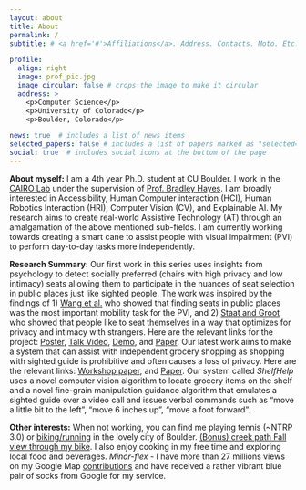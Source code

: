```yaml
---
layout: about
title: About
permalink: /
subtitle: # <a href='#'>Affiliations</a>. Address. Contacts. Moto. Etc.

profile:
  align: right
  image: prof_pic.jpg
  image_circular: false # crops the image to make it circular
  address: >
    <p>Computer Science</p>
    <p>University of Colorado</p>
    <p>Boulder, Colorado</p>

news: true  # includes a list of news items
selected_papers: false # includes a list of papers marked as "selected={true}"
social: true  # includes social icons at the bottom of the page
---
```


**About myself:** I am a 4th year Ph.D. student at CU Boulder. I work in the [CAIRO Lab](http://www.cairo-lab.com/) under the supervision of [Prof. Bradley Hayes](http://www.bradhayes.info/). I am broadly interested in Accessibility, Human Computer interaction (HCI), Human Robotics Interaction (HRI), Computer Vision (CV), and Explainable AI. My research aims to create real-world Assistive Technology (AT) through an amalgamation of the above mentioned sub-fields. I am currently working towards creating a smart cane to assist people with visual impairment (PVI) to perform day-to-day tasks more independently.

**Research Summary:** Our first work in this series uses insights from psychology to detect socially preferred (chairs with high privacy and low intimacy) seats allowing them to participate in the nuances of seat selection in public places just like sighted people. The work was inspired by the findings of 1) [Wang et al.](https://ieeexplore.ieee.org/servlet/Login?logout=/document/7989772) who showed that finding seats in public places was the most important mobility task for the PVI, and 2) [Staat and Groot](https://www.frontiersin.org/articles/10.3389/fpsyg.2019.00331/full) who showed that people like to seat themselves in a way that optimizes for privacy and intimacy with strangers. Here are the relevant links for the project: [Poster](https://shivendraagrawal.github.io/projects/social_guidance/), [Talk Video](https://www.youtube.com/watch?v=6lmUHh1aFFg), [Demo](https://drive.google.com/file/d/1Yfme7x78vR50FnI8D8HfA0JscTTCiXtD/view?usp=share_link), and [Paper](http://www.cairo-lab.com/papers/iros22.pdf). Our latest work aims to make a system that can assist with independent grocery shopping as shopping with sighted guide is prohibitive and often causes a loss of privacy. Here are the relevant links: [Workshop paper](https://shivendraagrawal.github.io/assets/pdf/social_guidance.pdf), and  [Paper](https://www.overleaf.com/read/yshtgfcrdhvg). Our system called *ShelfHelp* uses a novel computer vision algorithm to locate grocery items on the shelf and a novel fine-grain manipulation guidance algorithm that emulates a sighted guide over a video call and issues verbal commands such as “move a little bit to the left”, “move 6 inches up”, “move a foot forward”.

**Other interests:** When not working, you can find me playing tennis (~NTRP 3.0) or [biking/running](https://www.strava.com/athletes/31779193) in the lovely city of Boulder. [(Bonus) creek path Fall view through my bike](https://youtube.com/playlist?list=PLEcdUQuIeys3P7XsRJMF3zriFkCa77X0j). I also enjoy cooking in my free time and exploring local food and beverages.
*Minor-flex* - I have more than 27 millions views on my Google Map [contributions](https://www.google.com/maps/contrib/118433183916755884441/photos/) and have received a rather vibrant blue pair of socks from Google for my service.


<!-- Write your biography here. Tell the world about yourself. Link to your favorite [subreddit](http://reddit.com). You can put a picture in, too. The code is already in, just name your picture `prof_pic.jpg` and put it in the `img/` folder.

Put your address / P.O. box / other info right below your picture. You can also disable any these elements by editing `profile` property of the YAML header of your `_pages/about.md`. Edit `_bibliography/papers.bib` and Jekyll will render your [publications page](/al-folio/publications/) automatically.

Link to your social media connections, too. This theme is set up to use [Font Awesome icons](http://fortawesome.github.io/Font-Awesome/) and [Academicons](https://jpswalsh.github.io/academicons/), like the ones below. Add your Facebook, Twitter, LinkedIn, Google Scholar, or just disable all of them. -->
